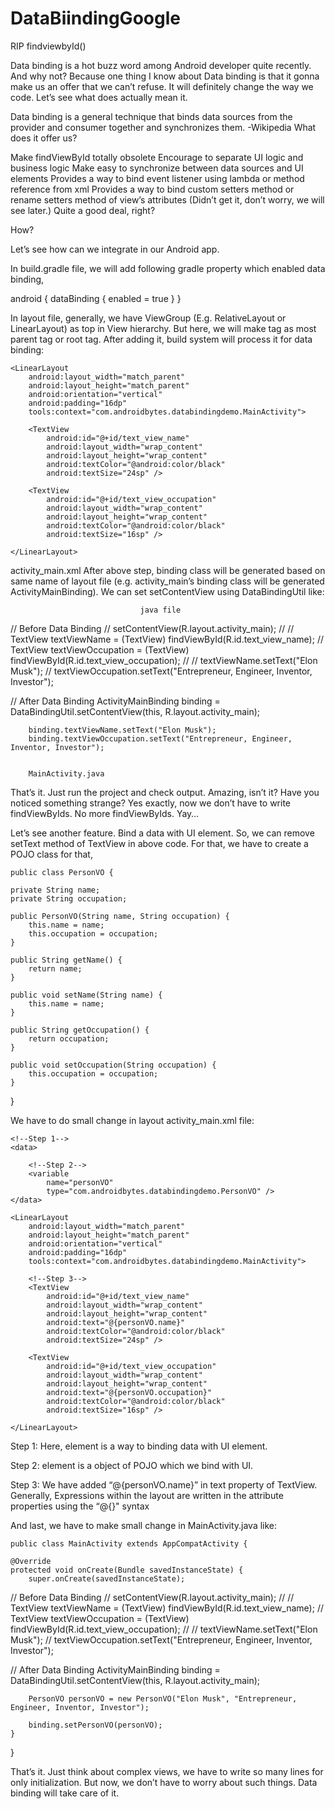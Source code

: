 # DataBiindingGoogle
RIP findviewbyId()

Data binding is a hot buzz word among Android developer quite recently. And why not? Because one thing I know about Data binding is that it gonna make us an offer that we can’t refuse. It will definitely change the way we code. Let’s see what does actually mean it.

Data binding is a general technique that binds data sources from the provider and consumer together and synchronizes them. -Wikipedia
What does it offer us?

Make findViewById totally obsolete
Encourage to separate UI logic and business logic
Make easy to synchronize between data sources and UI elements
Provides a way to bind event listener using lambda or method reference from xml
Provides a way to bind custom setters method or rename setters method of view’s attributes (Didn’t get it, don’t worry, we will see later.)
Quite a good deal, right?

How?

Let’s see how can we integrate in our Android app.

In build.gradle file, we will add following gradle property which enabled data binding,

android {
    dataBinding {
        enabled = true
    }
}

In layout file, generally, we have ViewGroup (E.g. RelativeLayout or LinearLayout) as top in View hierarchy. But here, we will make <layout> tag as most parent tag or root tag. After adding it, build system will process it for data binding:

<?xml version="1.0" encoding="utf-8"?>

<layout xmlns:android="http://schemas.android.com/apk/res/android"
    xmlns:tools="http://schemas.android.com/tools">

    <LinearLayout
        android:layout_width="match_parent"
        android:layout_height="match_parent"
        android:orientation="vertical"
        android:padding="16dp"
        tools:context="com.androidbytes.databindingdemo.MainActivity">

        <TextView
            android:id="@+id/text_view_name"
            android:layout_width="wrap_content"
            android:layout_height="wrap_content"
            android:textColor="@android:color/black"
            android:textSize="24sp" />

        <TextView
            android:id="@+id/text_view_occupation"
            android:layout_width="wrap_content"
            android:layout_height="wrap_content"
            android:textColor="@android:color/black"
            android:textSize="16sp" />

    </LinearLayout>
</layout>
                        activity_main.xml
After above step, binding class will be generated based on same name of layout file (e.g. activity_main’s binding class will be generated ActivityMainBinding). We can set setContentView using DataBindingUtil like:


                                 java file
//        Before Data Binding
//        setContentView(R.layout.activity_main);
//
//        TextView textViewName = (TextView) findViewById(R.id.text_view_name);
//        TextView textViewOccupation = (TextView) findViewById(R.id.text_view_occupation);
//
//        textViewName.setText("Elon Musk");
//        textViewOccupation.setText("Entrepreneur, Engineer, Inventor, Investor");


//        After Data Binding
        ActivityMainBinding binding = DataBindingUtil.setContentView(this, R.layout.activity_main);

        binding.textViewName.setText("Elon Musk");
        binding.textViewOccupation.setText("Entrepreneur, Engineer, Inventor, Investor");
        
        
        MainActivity.java
That’s it. Just run the project and check output. Amazing, isn’t it?
Have you noticed something strange? Yes exactly, now we don’t have to write findViewByIds. No more findViewByIds. Yay…


Let’s see another feature. Bind a data with UI element. So, we can remove setText method of TextView in above code. For that, we have to create a POJO class for that,

    public class PersonVO {

    private String name;
    private String occupation;

    public PersonVO(String name, String occupation) {
        this.name = name;
        this.occupation = occupation;
    }

    public String getName() {
        return name;
    }

    public void setName(String name) {
        this.name = name;
    }

    public String getOccupation() {
        return occupation;
    }

    public void setOccupation(String occupation) {
        this.occupation = occupation;
    }
}



We have to do small change in layout activity_main.xml file:

<?xml version="1.0" encoding="utf-8"?>

<layout xmlns:android="http://schemas.android.com/apk/res/android"
    xmlns:tools="http://schemas.android.com/tools">


    <!--Step 1-->
    <data>

        <!--Step 2-->
        <variable
            name="personVO"
            type="com.androidbytes.databindingdemo.PersonVO" />
    </data>

    <LinearLayout
        android:layout_width="match_parent"
        android:layout_height="match_parent"
        android:orientation="vertical"
        android:padding="16dp"
        tools:context="com.androidbytes.databindingdemo.MainActivity">

        <!--Step 3-->
        <TextView
            android:id="@+id/text_view_name"
            android:layout_width="wrap_content"
            android:layout_height="wrap_content"
            android:text="@{personVO.name}" 
            android:textColor="@android:color/black"
            android:textSize="24sp" />

        <TextView
            android:id="@+id/text_view_occupation"
            android:layout_width="wrap_content"
            android:layout_height="wrap_content"
            android:text="@{personVO.occupation}"
            android:textColor="@android:color/black"
            android:textSize="16sp" />

    </LinearLayout>
</layout>

Step 1: Here, <data> element is a way to binding data with UI element.

Step 2: <variable> element is a object of POJO which we bind with UI.

Step 3: We have added “@{personVO.name}” in text property of TextView. Generally, Expressions within the layout are written in the attribute properties using the “@{}" syntax

And last, we have to make small change in MainActivity.java like:

    public class MainActivity extends AppCompatActivity {

    @Override
    protected void onCreate(Bundle savedInstanceState) {
        super.onCreate(savedInstanceState);

//        Before Data Binding
//        setContentView(R.layout.activity_main);
//
//        TextView textViewName = (TextView) findViewById(R.id.text_view_name);
//        TextView textViewOccupation = (TextView) findViewById(R.id.text_view_occupation);
//
//        textViewName.setText("Elon Musk");
//        textViewOccupation.setText("Entrepreneur, Engineer, Inventor, Investor");


//        After Data Binding
        ActivityMainBinding binding = DataBindingUtil.setContentView(this, R.layout.activity_main);

        PersonVO personVO = new PersonVO("Elon Musk", "Entrepreneur, Engineer, Inventor, Investor");

        binding.setPersonVO(personVO);
    }
}

That’s it. Just think about complex views, we have to write so many lines for only initialization. But now, we don’t have to worry about such things. Data binding will take care of it.
